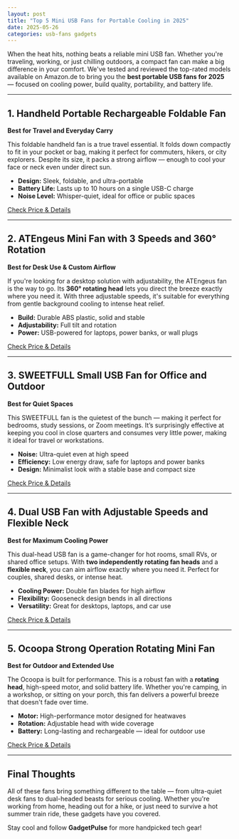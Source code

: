 ```yaml
---
layout: post
title: "Top 5 Mini USB Fans for Portable Cooling in 2025"
date: 2025-05-26
categories: usb-fans gadgets
---
```


When the heat hits, nothing beats a reliable mini USB fan. Whether you're traveling, working, or just chilling outdoors, a compact fan can make a big difference in your comfort. We've tested and reviewed the top-rated models available on Amazon.de to bring you the **best portable USB fans for 2025** — focused on cooling power, build quality, portability, and battery life.

---

## 1. Handheld Portable Rechargeable Foldable Fan

**Best for Travel and Everyday Carry**

This foldable handheld fan is a true travel essential. It folds down compactly to fit in your pocket or bag, making it perfect for commuters, hikers, or city explorers. Despite its size, it packs a strong airflow — enough to cool your face or neck even under direct sun.

- **Design:** Sleek, foldable, and ultra-portable
- **Battery Life:** Lasts up to 10 hours on a single USB-C charge
- **Noise Level:** Whisper-quiet, ideal for office or public spaces

 [Check Price & Details](https://amzn.to/4k4BQ4e)

---

## 2. ATEngeus Mini Fan with 3 Speeds and 360° Rotation

**Best for Desk Use & Custom Airflow**

If you're looking for a desktop solution with adjustability, the ATEngeus fan is the way to go. Its **360° rotating head** lets you direct the breeze exactly where you need it. With three adjustable speeds, it's suitable for everything from gentle background cooling to intense heat relief.

- **Build:** Durable ABS plastic, solid and stable
- **Adjustability:** Full tilt and rotation
- **Power:** USB-powered for laptops, power banks, or wall plugs

 [Check Price & Details](https://amzn.to/4mx1IaF)

---

## 3. SWEETFULL Small USB Fan for Office and Outdoor

**Best for Quiet Spaces**

This SWEETFULL fan is the quietest of the bunch — making it perfect for bedrooms, study sessions, or Zoom meetings. It’s surprisingly effective at keeping you cool in close quarters and consumes very little power, making it ideal for travel or workstations.

- **Noise:** Ultra-quiet even at high speed
- **Efficiency:** Low energy draw, safe for laptops and power banks
- **Design:** Minimalist look with a stable base and compact size

 [Check Price & Details](https://amzn.to/43d8Lh5)

---

## 4. Dual USB Fan with Adjustable Speeds and Flexible Neck

**Best for Maximum Cooling Power**

This dual-head USB fan is a game-changer for hot rooms, small RVs, or shared office setups. With **two independently rotating fan heads** and a **flexible neck**, you can aim airflow exactly where you need it. Perfect for couples, shared desks, or intense heat.

- **Cooling Power:** Double fan blades for high airflow
- **Flexibility:** Gooseneck design bends in all directions
- **Versatility:** Great for desktops, laptops, and car use

 [Check Price & Details](https://amzn.to/45qlqi4)

---

## 5. Ocoopa Strong Operation Rotating Mini Fan

**Best for Outdoor and Extended Use**

The Ocoopa is built for performance. This is a robust fan with a **rotating head**, high-speed motor, and solid battery life. Whether you're camping, in a workshop, or sitting on your porch, this fan delivers a powerful breeze that doesn't fade over time.

- **Motor:** High-performance motor designed for heatwaves
- **Rotation:** Adjustable head with wide coverage
- **Battery:** Long-lasting and rechargeable — ideal for outdoor use

 [Check Price & Details](https://amzn.to/4mCTbmE)

---

## Final Thoughts

All of these fans bring something different to the table — from ultra-quiet desk fans to dual-headed beasts for serious cooling. Whether you're working from home, heading out for a hike, or just need to survive a hot summer train ride, these gadgets have you covered.

Stay cool and follow **GadgetPulse** for more handpicked tech gear!


